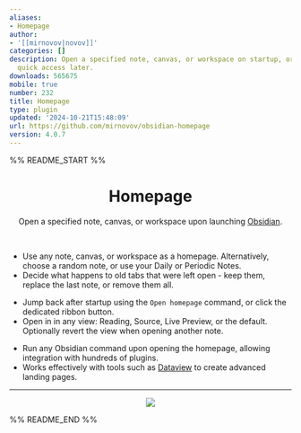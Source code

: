 ```yaml
---
aliases:
- Homepage
author:
- '[[mirnovov|novov]]'
categories: []
description: Open a specified note, canvas, or workspace on startup, or set it for
  quick access later.
downloads: 565675
mobile: true
number: 232
title: Homepage
type: plugin
updated: '2024-10-21T15:48:09'
url: https://github.com/mirnovov/obsidian-homepage
version: 4.0.7
---
```


%% README_START %%

<h1 align="center">Homepage</h1>
<p align="center">Open a specified note, canvas, or workspace upon launching <a href="https://obsidian.md">Obsidian</a>.</p>
<br>

* Use any note, canvas, or workspace as a homepage. Alternatively, choose a random note, or use your Daily or Periodic Notes.
* Decide what happens to old tabs that were left open - keep them, replace the last note, or remove them all.

<!---->
* Jump back after startup using the `Open homepage` command, or click the dedicated ribbon button.
* Open in in any view: Reading, Source, Live Preview, or the default. Optionally revert the view when opening another note.

<!---->
* Run any Obsidian command upon opening the homepage, allowing integration with hundreds of plugins. 
* Works effectively with tools such as [Dataview](https://github.com/blacksmithgu/obsidian-dataview) to create advanced landing pages.


----

<p align="center"><a href="https://ko-fi.com/novov"><img src="https://www.ko-fi.com/img/donate_sm.png"/></a></p>


%% README_END %%